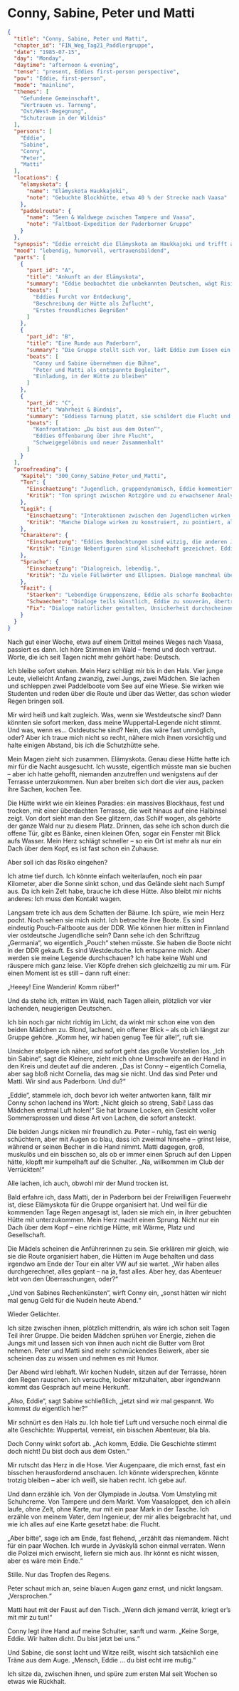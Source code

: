 # Conny, Sabine, Peter und Matti

```json
{
  "title": "Conny, Sabine, Peter und Matti",
  "chapter_id": "FIN_Weg_Tag21_Paddlergruppe",
  "date": "1985-07-15",
  "day": "Monday",
  "daytime": "afternoon & evening",
  "tense": "present, Eddies first-person perspective",
  "pov": "Eddie, first-person",
  "mode": "mainline",
  "themes": [
    "Gefundene Gemeinschaft",
    "Vertrauen vs. Tarnung",
    "Ost/West-Begegnung",
    "Schutzraum in der Wildnis"
  ],
  "persons": [
    "Eddie",
    "Sabine",
    "Conny",
    "Peter",
    "Matti"
  ],
  "locations": {
    "elamyskota": {
      "name": "Elämyskota Haukkajoki",
      "note": "Gebuchte Blockhütte, etwa 40 % der Strecke nach Vaasa"
    },
    "paddelroute": {
      "name": "Seen & Waldwege zwischen Tampere und Vaasa",
      "note": "Faltboot-Expedition der Paderborner Gruppe"
    }
  },
  "synopsis": "Eddie erreicht die Elämyskota am Haukkajoki und trifft auf eine westdeutsche Paddelgruppe aus Paderborn. Conny und Sabine nehmen sie herzlich auf, doch ihre Wuppertal-Legende fällt schnell. Eddie erzählt von ihrer Flucht und bittet um Verschwiegenheit – die Gruppe verspricht Loyalität und bietet Schutz.",
  "mood": "lebendig, humorvoll, vertrauensbildend",
  "parts": [
    {
      "part_id": "A",
      "title": "Ankunft an der Elämyskota",
      "summary": "Eddie beobachtet die unbekannten Deutschen, wägt Risiko gegen Notwendigkeit ab und tritt schliesslich aus dem Wald.",
      "beats": [
        "Eddies Furcht vor Entdeckung",
        "Beschreibung der Hütte als Zuflucht",
        "Erstes freundliches Begrüßen"
      ]
    },
    {
      "part_id": "B",
      "title": "Eine Runde aus Paderborn",
      "summary": "Die Gruppe stellt sich vor, lädt Eddie zum Essen ein und zeigt ihre Reiseplanung.",
      "beats": [
        "Conny und Sabine übernehmen die Bühne",
        "Peter und Matti als entspannte Begleiter",
        "Einladung, in der Hütte zu bleiben"
      ]
    },
    {
      "part_id": "C",
      "title": "Wahrheit & Bündnis",
      "summary": "Eddiess Tarnung platzt, sie schildert die Flucht und bittet um Geheimhaltung; die anderen versprechen Verschwiegenheit.",
      "beats": [
        "Konfrontation: „Du bist aus dem Osten“",
        "Eddies Offenbarung über ihre Flucht",
        "Schweigegelöbnis und neuer Zusammenhalt"
      ]
    }
  ],
  "proofreading": {
    "Kapitel": "300_Conny_Sabine_Peter_und_Matti",
    "Ton": {
      "Einschaetzung": "Jugendlich, gruppendynamisch, Eddie kommentiert frech und beobachtet spöttisch.",
      "Kritik": "Ton springt zwischen Rotzgöre und zu erwachsener Analyse. Stellenweise klingt es eher wie eine Sozialstudie als eine persönliche Erinnerung."
    },
    "Logik": {
      "Einschaetzung": "Interaktionen zwischen den Jugendlichen wirken grundsätzlich nachvollziehbar.",
      "Kritik": "Manche Dialoge wirken zu konstruiert, zu pointiert, als ob jeder Satz auf eine Pointe zielt. Gefahr von Künstlichkeit."
    },
    "Charaktere": {
      "Einschaetzung": "Eddies Beobachtungen sind witzig, die anderen Jugendlichen haben erkennbares Profil.",
      "Kritik": "Einige Nebenfiguren sind klischeehaft gezeichnet. Eddie kommentiert viel, zeigt aber weniger eigene Unsicherheit."
    },
    "Sprache": {
      "Einschaetzung": "Dialogreich, lebendig.",
      "Kritik": "Zu viele Füllwörter und Ellipsen. Dialoge manchmal überstilisiert. Satzzeichen uneinheitlich."
    },
    "Fazit": {
      "Staerken": "Lebendige Gruppenszene, Eddie als scharfe Beobachterin.",
      "Schwaechen": "Dialoge teils künstlich, Eddie zu souverän, übertriebene Pointendichte.",
      "Fix": "Dialoge natürlicher gestalten, Unsicherheit durchscheinen lassen, Pointen reduzieren."
    }
  }
}
```

Nach gut einer Woche, etwa auf einem Drittel meines Weges nach Vaasa, passiert
es dann. Ich höre Stimmen im Wald – fremd und doch vertraut. Worte, die ich seit
Tagen nicht mehr gehört habe: Deutsch.

Ich bleibe sofort stehen. Mein Herz schlägt mir bis in den Hals. Vier junge
Leute, vielleicht Anfang zwanzig, zwei Jungs, zwei Mädchen. Sie lachen und
schleppen zwei Paddelboote vom See auf eine Wiese. Sie wirken wie Studenten und
reden über die Route und über das Wetter, das schon wieder Regen bringen soll.

Mir wird heiß und kalt zugleich. Was, wenn sie Westdeutsche sind? Dann könnten
sie sofort merken, dass meine Wuppertal-Legende nicht stimmt. Und was, wenn es…
Ostdeutsche sind? Nein, das wäre fast unmöglich, oder? Aber ich traue mich nicht
so recht, nähere mich ihnen vorsichtig und halte einigen Abstand, bis ich die
Schutzhütte sehe.

Mein Magen zieht sich zusammen. Elämyskota. Genau diese Hütte hatte ich mir für
die Nacht ausgesucht. Ich wusste, eigentlich müsste man sie buchen – aber ich
hatte gehofft, niemanden anzutreffen und wenigstens auf der Terrasse
unterzukommen. Nun aber breiten sich dort die vier aus, packen ihre Sachen,
kochen Tee.

Die Hütte wirkt wie ein kleines Paradies: ein massives Blockhaus, fest und
trocken, mit einer überdachten Terrasse, die weit hinaus auf eine Halbinsel
zeigt. Von dort sieht man den See glitzern, das Schilf wogen, als gehörte der
ganze Wald nur zu diesem Platz. Drinnen, das sehe ich schon durch die offene
Tür, gibt es Bänke, einen kleinen Ofen, sogar ein Fenster mit Blick aufs Wasser.
Mein Herz schlägt schneller – so ein Ort ist mehr als nur ein Dach über dem
Kopf, es ist fast schon ein Zuhause.

Aber soll ich das Risiko eingehen?

Ich atme tief durch. Ich könnte einfach weiterlaufen, noch ein paar Kilometer,
aber die Sonne sinkt schon, und das Gelände sieht nach Sumpf aus. Da ich kein
Zelt habe, brauche ich diese Hütte. Also bleibt mir nichts anderes: Ich muss den
Kontakt wagen.

Langsam trete ich aus dem Schatten der Bäume. Ich spüre, wie mein Herz pocht.
Noch sehen sie mich nicht. Ich betrachte ihre Boote. Es sind eindeutig
Pouch-Faltboote aus der DDR. Wie können hier mitten in Finnland vier ostdeutsche
Jugendliche sein? Dann sehe ich den Schriftzug „Germania“, wo eigentlich „Pouch“
stehen müsste. Sie haben die Boote nicht in der DDR gekauft. Es sind
Westdeutsche. Ich entspanne mich. Aber werden sie meine Legende durchschauen?
Ich habe keine Wahl und räuspere mich ganz leise. Vier Köpfe drehen sich
gleichzeitig zu mir um. Für einen Moment ist es still – dann ruft einer:

„Heeey! Eine Wanderin! Komm rüber!“

Und da stehe ich, mitten im Wald, nach Tagen allein, plötzlich vor vier
lachenden, neugierigen Deutschen.

Ich bin noch gar nicht richtig im Licht, da winkt mir schon eine von den beiden
Mädchen zu. Blond, lachend, ein offener Blick – als ob ich längst zur Gruppe
gehöre. „Komm her, wir haben genug Tee für alle!“, ruft sie.

Unsicher stolpere ich näher, und sofort geht das große Vorstellen los. „Ich bin
Sabine“, sagt die Kleinere, zieht mich ohne Umschweife an der Hand in den Kreis
und deutet auf die anderen. „Das ist Conny – eigentlich Cornelia, aber sag bloß
nicht Cornelia, das mag sie nicht. Und das sind Peter und Matti. Wir sind aus
Paderborn. Und du?“

„Eddie“, stammele ich, doch bevor ich weiter antworten kann, fällt mir Conny
schon lachend ins Wort: „Nicht gleich so streng, Sabi! Lass das Mädchen erstmal
Luft holen!“ Sie hat braune Locken, ein Gesicht voller Sommersprossen und diese
Art von Lachen, die sofort ansteckt.

Die beiden Jungs nicken mir freundlich zu. Peter – ruhig, fast ein wenig
schüchtern, aber mit Augen so blau, dass ich zweimal hinsehe – grinst leise,
während er seinen Becher in die Hand nimmt. Matti dagegen, groß, muskulös und
ein bisschen so, als ob er immer einen Spruch auf den Lippen hätte, klopft mir
kumpelhaft auf die Schulter. „Na, willkommen im Club der Verrückten!“

Alle lachen, ich auch, obwohl mir der Mund trocken ist.

Bald erfahre ich, dass Matti, der in Paderborn bei der Freiwilligen Feuerwehr
ist, diese Elämyskota für die Gruppe organisiert hat. Und weil für die kommenden
Tage Regen angesagt ist, laden sie mich ein, in ihrer gebuchten Hütte mit
unterzukommen. Mein Herz macht einen Sprung. Nicht nur ein Dach über dem Kopf –
eine richtige Hütte, mit Wärme, Platz und Gesellschaft.

Die Mädels scheinen die Anführerinnen zu sein. Sie erklären mir gleich, wie sie
die Route organisiert haben, die Hütten im Auge behalten und dass irgendwo am
Ende der Tour ein alter VW auf sie wartet. „Wir haben alles durchgerechnet,
alles geplant – na ja, fast alles. Aber hey, das Abenteuer lebt von den
Überraschungen, oder?“

„Und von Sabines Rechenkünsten“, wirft Conny ein, „sonst hätten wir nicht mal
genug Geld für die Nudeln heute Abend.“

Wieder Gelächter.

Ich sitze zwischen ihnen, plötzlich mittendrin, als wäre ich schon seit Tagen
Teil ihrer Gruppe. Die beiden Mädchen sprühen vor Energie, ziehen die Jungs mit
und lassen sich von ihnen auch nicht die Butter vom Brot nehmen. Peter und Matti
sind mehr schmückendes Beiwerk, aber sie scheinen das zu wissen und nehmen es
mit Humor.

Der Abend wird lebhaft. Wir kochen Nudeln, sitzen auf der Terrasse, hören den
Regen rauschen. Ich versuche, locker mitzuhalten, aber irgendwann kommt das
Gespräch auf meine Herkunft.

„Also, Eddie“, sagt Sabine schließlich, „jetzt sind wir mal gespannt. Wo kommst
*du* eigentlich her?“

Mir schnürt es den Hals zu. Ich hole tief Luft und versuche noch einmal die alte
Geschichte: Wuppertal, verreist, ein bisschen Abenteuer, bla bla.

Doch Conny winkt sofort ab. „Ach komm, Eddie. Die Geschichte stimmt doch nicht!
Du bist doch aus dem Osten.“

Mir rutscht das Herz in die Hose. Vier Augenpaare, die mich ernst, fast ein
bisschen herausfordernd anschauen. Ich könnte widersprechen, könnte trotzig
bleiben – aber ich weiß, sie haben recht. Ich gebe auf.

Und dann erzähle ich. Von der Olympiade in Joutsa. Vom Umstyling mit Schuhcreme.
Von Tampere und dem Markt. Vom Vaasaloppet, den ich allein laufe, ohne Zelt,
ohne Karte, nur mit ein paar Mark in der Tasche. Ich erzähle von meinem Vater,
dem Ingenieur, der mir alles beigebracht hat, und wie ich alles auf eine Karte
gesetzt habe: die Flucht.

„Aber bitte“, sage ich am Ende, fast flehend, „erzählt das niemandem. Nicht für
ein paar Wochen. Ich wurde in Jyväskylä schon einmal verraten. Wenn die Polizei
mich erwischt, liefern sie mich aus. Ihr könnt es nicht wissen, aber es wäre
mein Ende.“

Stille. Nur das Tropfen des Regens.

Peter schaut mich an, seine blauen Augen ganz ernst, und nickt langsam.
„Versprochen.“

Matti haut mit der Faust auf den Tisch. „Wenn dich jemand verrät, kriegt er’s
mit mir zu tun!“

Conny legt ihre Hand auf meine Schulter, sanft und warm. „Keine Sorge, Eddie.
Wir halten dicht. Du bist jetzt bei uns.“

Und Sabine, die sonst lacht und Witze reißt, wischt sich tatsächlich eine Träne
aus dem Auge. „Mensch, Eddie … du bist echt irre mutig.“

Ich sitze da, zwischen ihnen, und spüre zum ersten Mal seit Wochen so etwas wie
Rückhalt.
